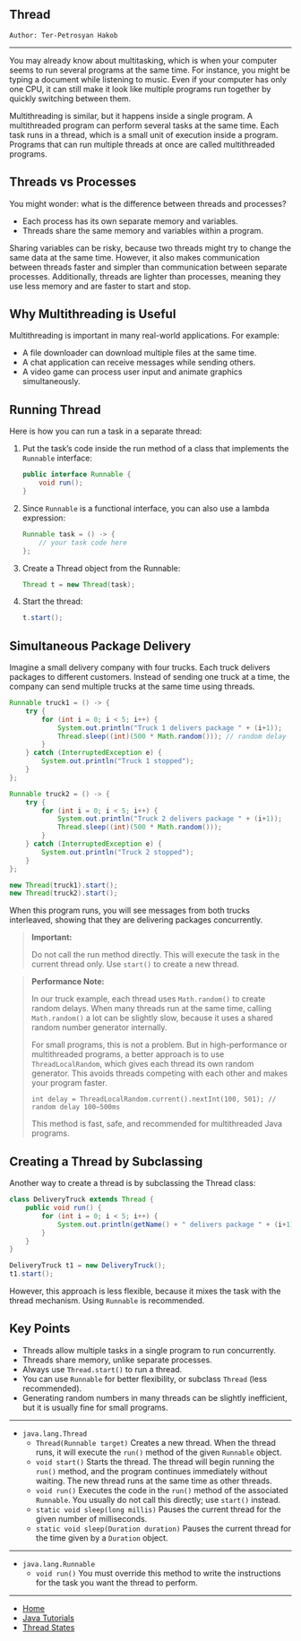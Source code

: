 ## Thread

```
Author: Ter-Petrosyan Hakob
```

---

You may already know about multitasking, which is when your computer seems to run several programs at the same time. For instance, you might be typing a document while listening to music. Even if your computer has only one CPU, it can still make it look like multiple programs run together by quickly switching between them.

Multithreading is similar, but it happens inside a single program. A multithreaded program can perform several tasks at the same time. Each task runs in a thread, which is a small unit of execution inside a program. Programs that can run multiple threads at once are called multithreaded programs.

## Threads vs Processes

You might wonder: what is the difference between threads and processes?

- Each process has its own separate memory and variables.
- Threads share the same memory and variables within a program.

Sharing variables can be risky, because two threads might try to change the same data at the same time. However, it also makes communication between threads faster and simpler than communication between separate processes. Additionally, threads are lighter than processes, meaning they use less memory and are faster to start and stop.

## Why Multithreading is Useful

Multithreading is important in many real-world applications. For example:

- A file downloader can download multiple files at the same time.
- A chat application can receive messages while sending others.
- A video game can process user input and animate graphics simultaneously.

## Running Thread

Here is how you can run a task in a separate thread:

1. Put the task’s code inside the run method of a class that implements the `Runnable` interface:
    ```java
    public interface Runnable {
        void run();
    }

    ```
2. Since `Runnable` is a functional interface, you can also use a lambda expression:    
    ```java
    Runnable task = () -> {
        // your task code here
    };
    ```
3. Create a Thread object from the Runnable:
    ```java
    Thread t = new Thread(task);
    ```
4. Start the thread:
    ```java
    t.start();
    ```    

## Simultaneous Package Delivery

Imagine a small delivery company with four trucks. Each truck delivers packages to different customers. Instead of sending one truck at a time, the company can send multiple trucks at the same time using threads.

```java
Runnable truck1 = () -> {
    try {
        for (int i = 0; i < 5; i++) {
            System.out.println("Truck 1 delivers package " + (i+1));
            Thread.sleep((int)(500 * Math.random())); // random delay
        }
    } catch (InterruptedException e) {
        System.out.println("Truck 1 stopped");
    }
};

Runnable truck2 = () -> {
    try {
        for (int i = 0; i < 5; i++) {
            System.out.println("Truck 2 delivers package " + (i+1));
            Thread.sleep((int)(500 * Math.random()));
        }
    } catch (InterruptedException e) {
        System.out.println("Truck 2 stopped");
    }
};

new Thread(truck1).start();
new Thread(truck2).start();
```

When this program runs, you will see messages from both trucks interleaved, showing that they are delivering packages concurrently.

> **Important:** 
>
> Do not call the run method directly. This will execute the task in the current thread only. Use `start()` to create a new thread.

> **Performance Note:**
>
> In our truck example, each thread uses `Math.random()` to create random delays. When many threads run at the same time, 
> calling `Math.random()` a lot can be slightly slow, because it uses a shared random number generator internally.
>
> For small programs, this is not a problem. But in high-performance or multithreaded programs, a better approach is to use 
> `ThreadLocalRandom`, which gives each thread its own random generator. This avoids threads competing with each other and makes your program faster.
>
> `int delay = ThreadLocalRandom.current().nextInt(100, 501); // random delay 100–500ms`
>
> This method is fast, safe, and recommended for multithreaded Java programs.

## Creating a Thread by Subclassing

Another way to create a thread is by subclassing the Thread class:

```java
class DeliveryTruck extends Thread {
    public void run() {
        for (int i = 0; i < 5; i++) {
            System.out.println(getName() + " delivers package " + (i+1));
        }
    }
}

DeliveryTruck t1 = new DeliveryTruck();
t1.start();
```

However, this approach is less flexible, because it mixes the task with the thread mechanism. Using `Runnable` is recommended.

## Key Points

- Threads allow multiple tasks in a single program to run concurrently.
- Threads share memory, unlike separate processes.
- Always use `Thread.start()` to run a thread.
- You can use `Runnable` for better flexibility, or subclass `Thread` (less recommended).
- Generating random numbers in many threads can be slightly inefficient, but it is usually fine for small programs.

---

- `java.lang.Thread`
    - `Thread(Runnable target)` Creates a new thread. When the thread runs, it will execute the `run()` method of the given `Runnable` object.
    - `void start()` Starts the thread. The thread will begin running the `run()` method, and the program continues immediately without waiting. The new thread runs at the same time as other threads.
    - `void run()` Executes the code in the `run()` method of the associated `Runnable`. You usually do not call this directly; use `start()` instead.
    - `static void sleep(long millis)`  Pauses the current thread for the given number of milliseconds.
    - `static void sleep(Duration duration)` Pauses the current thread for the time given by a `Duration` object.

---

- `java.lang.Runnable` 
    - `void run()` You must override this method to write the instructions for the task you want the thread to perform.

---

- [Home](./../../README.md)
- [Java Tutorials](./../tutorials.md)
- [Thread States](./2_Thread_States.md)